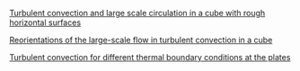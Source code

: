 [Turbulent convection and large scale circulation in a cube with rough horizontal surfaces](https://journals.aps.org/pre/abstract/10.1103/PhysRevE.99.033116)


[Reorientations of the large-scale flow in turbulent convection in a cube](https://journals.aps.org/pre/abstract/10.1103/PhysRevE.95.033107)


[Turbulent convection for different thermal boundary conditions at the plates](https://www.cambridge.org/core/journals/journal-of-fluid-mechanics/article/abs/turbulent-convection-for-different-thermal-boundary-conditions-at-the-plates/93E8534AFB4FC6FF311C70E2A78AE4A3)
